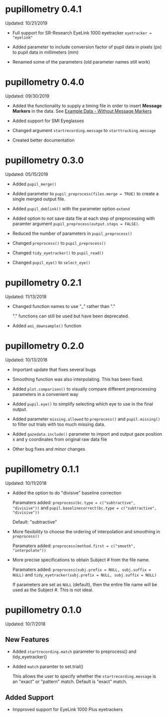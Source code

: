 # pupillometry 0.4.1

Updated: 10/21/2019

* Full support for SR-Research EyeLink 1000 eyetracker `eyetracker = "eyelink"`

* Added parameter to include conversion factor of pupil data in pixels (px) to pupil data in millimeters (mm)

* Renamed some of the parameters (old parameter names still work)

# pupillometry 0.4.0

Updated: 09/30/2019

* Added the functionality to supply a timing file in order to insert **Message Markers** in the data. See [Example Data - Without Message Markers](https://dr-jt.github.io/pupillometry/articles/Example%20Data%20Set%20without%20Message%20Markers.html)

* Added support for SMI Eyeglasses

* Changed argument `startrecording.message` to `starttracking.message`

* Created better documentation


# pupillometry 0.3.0

Updated: 05/15/2019

* Added `pupil_merge()`

* Added parameter to `pupil_preprocess(files.merge = TRUE)` to create a single merged output file.

* Added `pupil_deblink()` with the parameter option `extend`

* Added option to not save data file at each step of preprocessing with paramter argument `pupil_preprocess(output.steps = FALSE)`.

* Reduced the number of parameters in `pupil_preprocess()`

* Changed `preprocess()` to `pupil_preprocess()`

* Changed `tidy_eyetracker()` to `pupil_read()`

* Changed `pupil_eye()` to `select_eye()`

# pupillometry 0.2.1

Updated: 11/13/2018

* Changed function names to use "_" rather than "."

  "." functions can still be used but have been deprecated.
  
* Added `aoi_downsample()` function

# pupillometry 0.2.0

Updated: 10/13/2018

* Important update that fixes several bugs

* Smoothing function was also interpolating. This has been fixed. 

* Added `plot.comparison()` to visually compare different preprocessing parameters in a convenient way

* Added `pupil.eye()` to simplify selecting which eye to use in the final output.

* Added parameter `missing.allowed` to `preprocess()` and `pupil.missing()` to filter out trials with too much missing data.

* Added `gazedata.include()` parameter to import and output gaze position x and y coordinates from original raw data file

* Other bug fixes and minor changes

# pupillometry 0.1.1

Updated: 10/11/2018

* Added the option to do "divisive" baseline correction

    Paramaters added: `preprocess(bc.type = c("subtractive", "divisive"))` and `pupil.baselinecorrect(bc.type = c("subtractive", "divisive"))`
    
    Default: "subtractive"

* More flexibility to choose the ordering of interpolation and smoothing in `preprocess()`

    Paramaters added: `preprocess(method.first = c("smooth", "interpolate"))`
    
* More precise specifications to obtain Subject # from the file name.

    Paramaters added: `preprocess(subj.prefix = NULL, subj.suffix = NULL)` and `tidy_eyetracker(subj.prefix = NULL, subj.suffix = NULL)`
    
    If parameters are set as `NULL` (default), then the entire file name will be used as the Subject #. This is not ideal.


# pupillometry 0.1.0

Updated: 10/7/2018

## New Features

* Added `startrecording.match` parameter to preprocess() and tidy_eyetracker()
* Added `match` paramter to set.trial()

    This allows the user to specify whether the `startrecording.message` is an "exact" or "pattern" match. Default is "exact" match.
    
## Added Support

* Impproved support for EyeLink 1000 Plus eyetrackers

